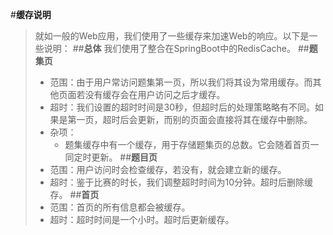 #**缓存说明**
>就如一般的Web应用，我们使用了一些缓存来加速Web的响应。以下是一些说明：
##**总体**
>我们使用了整合在SpringBoot中的RedisCache。
##**题集页**
> + 范围：由于用户常访问题集第一页，所以我们将其设为常用缓存。而其他页面若没有缓存会在用户访问之后才缓存。
> + 超时：我们设置的超时时间是30秒，但超时后的处理策略略有不同。如果是第一页，超时后会更新，而别的页面会直接将其在缓存中删除。
> + 杂项：
>   + 题集缓存中有一个缓存，用于存储题集页的总数。它会随着首页一同定时更新。
##**题目页**
> + 范围：用户访问时会检查缓存，若没有，就会建立新的缓存。
> + 超时：鉴于比赛的时长，我们调整超时时间为10分钟。超时后删除缓存。
##**首页**
> + 范围：首页的所有信息都会被缓存。
> + 超时：超时时间是一个小时。超时后更新缓存。